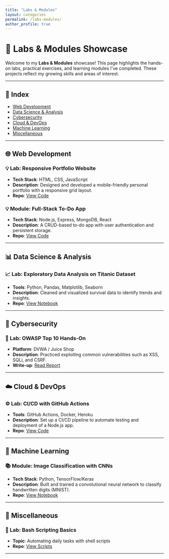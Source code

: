 ```yaml
---
title: "Labs & Modules"
layout: categories
permalink: /labs-modules/
author_profile: true
---
```

# 🧪 Labs & Modules Showcase

Welcome to my **Labs & Modules** showcase! This page highlights the hands-on labs, practical exercises, and learning modules I've completed. These projects reflect my growing skills and areas of interest.

---

## 📁 Index

- [Web Development](#web-development)
- [Data Science & Analysis](#data-science--analysis)
- [Cybersecurity](#cybersecurity)
- [Cloud & DevOps](#cloud--devops)
- [Machine Learning](#machine-learning)
- [Miscellaneous](#miscellaneous)

---

## 🌐 Web Development

### 💡 Lab: Responsive Portfolio Website
- **Tech Stack**: HTML, CSS, JavaScript
- **Description**: Designed and developed a mobile-friendly personal portfolio with a responsive grid layout.
- **Repo**: [View Code](https://github.com/yourusername/portfolio-lab)

### 💡 Module: Full-Stack To-Do App
- **Tech Stack**: Node.js, Express, MongoDB, React
- **Description**: A CRUD-based to-do app with user authentication and persistent storage.
- **Repo**: [View Code](https://github.com/yourusername/fullstack-todo)

---

## 📊 Data Science & Analysis

### 📈 Lab: Exploratory Data Analysis on Titanic Dataset
- **Tools**: Python, Pandas, Matplotlib, Seaborn
- **Description**: Cleaned and visualized survival data to identify trends and insights.
- **Repo**: [View Notebook](https://github.com/yourusername/titanic-eda)

---

## 🔐 Cybersecurity

### 🧪 Lab: OWASP Top 10 Hands-On
- **Platform**: DVWA / Juice Shop
- **Description**: Practiced exploiting common vulnerabilities such as XSS, SQLi, and CSRF.
- **Write-up**: [Read Report](https://github.com/yourusername/cyber-labs/blob/main/OWASP-top10.md)

---

## ☁️ Cloud & DevOps

### ⚙️ Lab: CI/CD with GitHub Actions
- **Tools**: GitHub Actions, Docker, Heroku
- **Description**: Set up a CI/CD pipeline to automate testing and deployment of a Node.js app.
- **Repo**: [View Code](https://github.com/yourusername/ci-cd-pipeline-lab)

---

## 🤖 Machine Learning

### 📚 Module: Image Classification with CNNs
- **Tech Stack**: Python, TensorFlow/Keras
- **Description**: Built and trained a convolutional neural network to classify handwritten digits (MNIST).
- **Repo**: [View Notebook](https://github.com/yourusername/cnn-image-classifier)

---

## 🧩 Miscellaneous

### 🔧 Lab: Bash Scripting Basics
- **Topic**: Automating daily tasks with shell scripts
- **Repo**: [View Scripts](https://github.com/yourusername/bash-labs)

---
